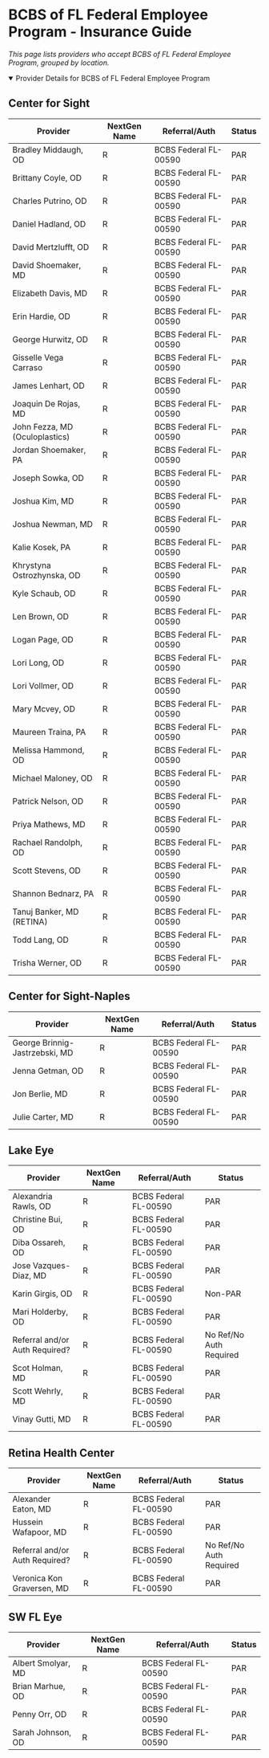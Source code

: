 # BCBS of FL Federal Employee Program - Insurance Guide

*This page lists providers who accept BCBS of FL Federal Employee Program, grouped by location.*

<details open><summary>Provider Details for BCBS of FL Federal Employee Program</summary>

## Center for Sight

| Provider | NextGen Name | Referral/Auth | Status |
|----------|-------------|--------------|--------|
| Bradley Middaugh, OD | R | BCBS Federal FL-00590 | PAR |
| Brittany Coyle, OD | R | BCBS Federal FL-00590 | PAR |
| Charles Putrino, OD | R | BCBS Federal FL-00590 | PAR |
| Daniel Hadland, OD | R | BCBS Federal FL-00590 | PAR |
| David Mertzlufft, OD | R | BCBS Federal FL-00590 | PAR |
| David Shoemaker, MD | R | BCBS Federal FL-00590 | PAR |
| Elizabeth Davis, MD | R | BCBS Federal FL-00590 | PAR |
| Erin Hardie, OD | R | BCBS Federal FL-00590 | PAR |
| George Hurwitz, OD | R | BCBS Federal FL-00590 | PAR |
| Gisselle Vega Carraso | R | BCBS Federal FL-00590 | PAR |
| James Lenhart, OD | R | BCBS Federal FL-00590 | PAR |
| Joaquin De Rojas, MD | R | BCBS Federal FL-00590 | PAR |
| John Fezza, MD (Oculoplastics) | R | BCBS Federal FL-00590 | PAR |
| Jordan Shoemaker, PA | R | BCBS Federal FL-00590 | PAR |
| Joseph Sowka, OD | R | BCBS Federal FL-00590 | PAR |
| Joshua Kim, MD | R | BCBS Federal FL-00590 | PAR |
| Joshua Newman, MD | R | BCBS Federal FL-00590 | PAR |
| Kalie Kosek, PA | R | BCBS Federal FL-00590 | PAR |
| Khrystyna Ostrozhynska, OD | R | BCBS Federal FL-00590 | PAR |
| Kyle Schaub, OD | R | BCBS Federal FL-00590 | PAR |
| Len Brown, OD | R | BCBS Federal FL-00590 | PAR |
| Logan Page, OD | R | BCBS Federal FL-00590 | PAR |
| Lori Long, OD | R | BCBS Federal FL-00590 | PAR |
| Lori Vollmer, OD | R | BCBS Federal FL-00590 | PAR |
| Mary Mcvey, OD | R | BCBS Federal FL-00590 | PAR |
| Maureen Traina, PA | R | BCBS Federal FL-00590 | PAR |
| Melissa Hammond, OD | R | BCBS Federal FL-00590 | PAR |
| Michael Maloney, OD | R | BCBS Federal FL-00590 | PAR |
| Patrick Nelson, OD | R | BCBS Federal FL-00590 | PAR |
| Priya Mathews, MD | R | BCBS Federal FL-00590 | PAR |
| Rachael Randolph, OD | R | BCBS Federal FL-00590 | PAR |
| Scott Stevens, OD | R | BCBS Federal FL-00590 | PAR |
| Shannon Bednarz, PA | R | BCBS Federal FL-00590 | PAR |
| Tanuj Banker, MD (RETINA) | R | BCBS Federal FL-00590 | PAR |
| Todd Lang, OD | R | BCBS Federal FL-00590 | PAR |
| Trisha Werner, OD | R | BCBS Federal FL-00590 | PAR |

## Center for Sight-Naples

| Provider | NextGen Name | Referral/Auth | Status |
|----------|-------------|--------------|--------|
| George Brinnig-Jastrzebski, MD | R | BCBS Federal FL-00590 | PAR |
| Jenna Getman, OD | R | BCBS Federal FL-00590 | PAR |
| Jon Berlie, MD | R | BCBS Federal FL-00590 | PAR |
| Julie Carter, MD | R | BCBS Federal FL-00590 | PAR |

## Lake Eye 

| Provider | NextGen Name | Referral/Auth | Status |
|----------|-------------|--------------|--------|
| Alexandria Rawls, OD | R | BCBS Federal FL-00590 | PAR |
| Christine Bui, OD | R | BCBS Federal FL-00590 | PAR |
| Diba Ossareh, OD | R | BCBS Federal FL-00590 | PAR |
| Jose Vazques-Diaz, MD | R | BCBS Federal FL-00590 | PAR |
| Karin Girgis, OD | R | BCBS Federal FL-00590 | Non-PAR |
| Mari Holderby, OD | R | BCBS Federal FL-00590 | PAR |
| Referral and/or Auth Required? | R | BCBS Federal FL-00590 | No Ref/No Auth Required |
| Scot Holman, MD | R | BCBS Federal FL-00590 | PAR |
| Scott Wehrly, MD | R | BCBS Federal FL-00590 | PAR |
| Vinay Gutti, MD | R | BCBS Federal FL-00590 | PAR |

## Retina Health Center

| Provider | NextGen Name | Referral/Auth | Status |
|----------|-------------|--------------|--------|
| Alexander Eaton, MD | R | BCBS Federal FL-00590 | PAR |
| Hussein Wafapoor, MD | R | BCBS Federal FL-00590 | PAR |
| Referral and/or Auth Required? | R | BCBS Federal FL-00590 | No Ref/No Auth Required |
| Veronica Kon Graversen, MD | R | BCBS Federal FL-00590 | PAR |

## SW FL Eye

| Provider | NextGen Name | Referral/Auth | Status |
|----------|-------------|--------------|--------|
| Albert Smolyar, MD | R | BCBS Federal FL-00590 | PAR |
| Brian Marhue, OD | R | BCBS Federal FL-00590 | PAR |
| Penny Orr, OD | R | BCBS Federal FL-00590 | PAR |
| Sarah Johnson, OD | R | BCBS Federal FL-00590 | PAR |

</details>

